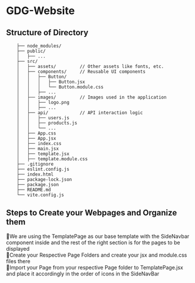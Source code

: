 # GDG-Website

## Structure of Directory
```
    ├── node_modules/
    ├── public/
    │   ├── ...
    ├── src/
    │   ├── assets/         // Other assets like fonts, etc.
    │   ├── components/     // Reusable UI components
    │   │   ├── Button/
    │   │   │   ├── Button.jsx
    │   │   │   └── Button.module.css
    │   │   ├── ...
    │   ├── images/         // Images used in the application
    │   │   ├── logo.png
    │   │   ├── ...
    │   ├── api/            // API interaction logic
    │   │   ├── users.js
    │   │   ├── products.js
    │   │   └── ...
    │   ├── App.css
    │   ├── App.jsx
    │   ├── index.css
    │   ├── main.jsx
    │   ├── template.jsx
    │   ├── template.module.css
    ├── .gitignore
    ├── eslint.config.js
    ├── index.html
    ├── package-lock.json
    ├── package.json
    ├── README.md
    └── vite.config.js
```

## Steps to Create your Webpages and Organize them
🔹We are using the TemplatePage as our base template with the SideNavbar component inside and the rest of the right section is for the pages to be displayed<br>
🔹Create your Respective Page Folders and create your jsx and module.css files there<br>
🔹Import your Page from your respective Page folder to TemplatePage.jsx and place it accordingly in the order of icons in the SideNavBar<br>

